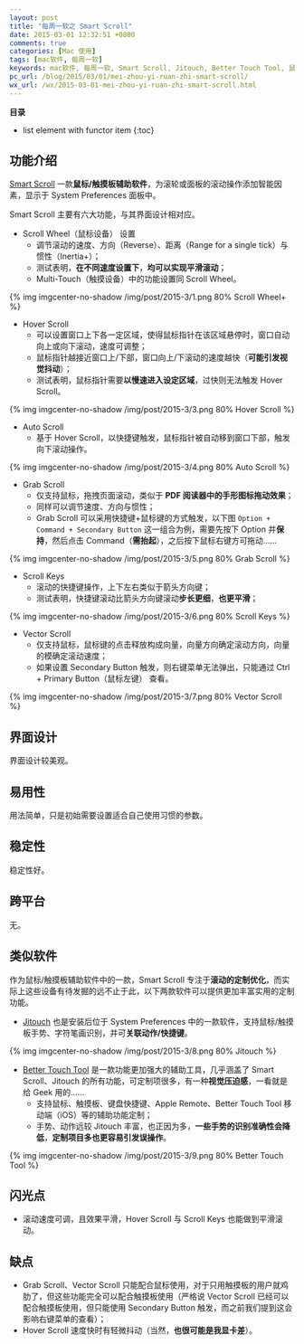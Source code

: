 ```yaml
---
layout: post
title: "每周一软之 Smart Scroll"
date: 2015-03-01 12:32:51 +0800
comments: true
categories: [Mac 使用]
tags: [mac软件, 每周一软]
keywords: mac软件, 每周一软, Smart Scroll, Jitouch, Better Touch Tool, 鼠标, 触摸板, Magic  Mouse
pc_url: /blog/2015/03/01/mei-zhou-yi-ruan-zhi-smart-scroll/
wx_url: /wx/2015-03-01-mei-zhou-yi-ruan-zhi-smart-scroll.html
---
```


__目录__

* list element with functor item
{:toc}

<!-- excerpt start -->

## 功能介绍

[Smart Scroll](http://www.marcmoini.com/sx_en.html) 一款**鼠标/触摸板辅助软件**，为滚轮或面板的滚动操作添加智能因素，显示于 System Preferences 面板中。

Smart Scroll 主要有六大功能，与其界面设计相对应。

- Scroll Wheel（鼠标设备） 设置
	- 调节滚动的速度、方向（Reverse）、距离（Range for a single tick）与惯性（Inertia+）；
	- 测试表明，**在不同速度设置下**，**均可以实现平滑滚动**；
	- Multi-Touch（触摸设备）中的功能设置同 Scroll Wheel。

{% img imgcenter-no-shadow /img/post/2015-3/1.png 80% Scroll Wheel+ %}

<!-- excerpt end -->

- Hover Scroll
	- 可以设置窗口上下各一定区域，使得鼠标指针在该区域悬停时，窗口自动向上或向下滚动，速度可调整；
	- 鼠标指针越接近窗口上/下部，窗口向上/下滚动的速度越快（**可能引发视觉抖动**）；
	- 测试表明，鼠标指针需要**以慢速进入设定区域**，过快则无法触发 Hover Scroll。

{% img imgcenter-no-shadow /img/post/2015-3/3.png 80% Hover Scroll %}

- Auto Scroll
	- 基于 Hover Scroll，以快捷键触发，鼠标指针被自动移到窗口下部，触发向下滚动操作。

{% img imgcenter-no-shadow /img/post/2015-3/4.png 80% Auto Scroll %}

- Grab Scroll
	- 仅支持鼠标，拖拽页面滚动，类似于 **PDF 阅读器中的手形图标拖动效果**；
	- 同样可以调节速度、方向与惯性；
	- Grab Scroll 可以采用快捷键+鼠标键的方式触发，以下图 `Option + Command + Secondary Button` 这一组合为例，需要先按下 Option 并**保持**，然后点击 Command（**需抬起**），之后按下鼠标右键方可拖动……

{% img imgcenter-no-shadow /img/post/2015-3/5.png 80% Grab Scroll %}

- Scroll Keys
	- 滚动的快捷键操作，上下左右类似于箭头方向键；
	- 测试表明，快捷键滚动比箭头方向键滚动**步长更细**，**也更平滑**；

{% img imgcenter-no-shadow /img/post/2015-3/6.png 80% Scroll Keys %}

- Vector Scroll
	- 仅支持鼠标，鼠标键的点击释放构成向量，向量方向确定滚动方向，向量的模确定滚动速度；
	- 如果设置 Secondary Button 触发，则右键菜单无法弹出，只能通过 Ctrl + Primary Button（鼠标左键） 查看。

{% img imgcenter-no-shadow /img/post/2015-3/7.png 80% Vector Scroll %}

## 界面设计

界面设计较美观。

## 易用性

用法简单，只是初始需要设置适合自己使用习惯的参数。

## 稳定性

稳定性好。

##  跨平台

无。

##  类似软件

作为鼠标/触摸板辅助软件中的一款，Smart Scroll 专注于**滚动的定制优化**，而实际上这些设备有待发掘的远不止于此，以下两款软件可以提供更加丰富实用的定制功能。

- [Jitouch](http://www.jitouch.com/) 也是安装后位于 System Preferences 中的一款软件，支持鼠标/触摸板手势、字符笔画识别，并可**关联动作/快捷键**。

{% img imgcenter-no-shadow /img/post/2015-3/8.png 80% Jitouch %}

- [Better Touch Tool](http://www.boastr.de/) 是一款功能更加强大的辅助工具，几乎涵盖了 Smart Scroll、Jitouch 的所有功能，可定制项很多，有一种**视觉压迫感**，一看就是给 Geek 用的……
	- 支持鼠标、触摸板、键盘快捷键、Apple Remote、Better Touch Tool 移动端（iOS）等的辅助功能定制；
	- 手势、动作远较 Jitouch 丰富，也正因为多，**一些手势的识别准确性会降低**，**定制项目多也更容易引发误操作**。

{% img imgcenter-no-shadow /img/post/2015-3/9.png 80% Better Touch Tool %}

##  闪光点

- 滚动速度可调，且效果平滑，Hover Scroll 与 Scroll Keys 也能做到平滑滚动。

##  缺点

- Grab Scroll、Vector Scroll 只能配合鼠标使用，对于只用触摸板的用户就鸡肋了，但这些功能完全可以配合触摸板使用（严格说 Vector Scroll 已经可以配合触摸板使用，但只能使用 Secondary Button 触发，而之前我们提到这会影响右键菜单的查看）；
- Hover Scroll 速度快时有轻微抖动（当然，**也很可能是我显卡差**）。